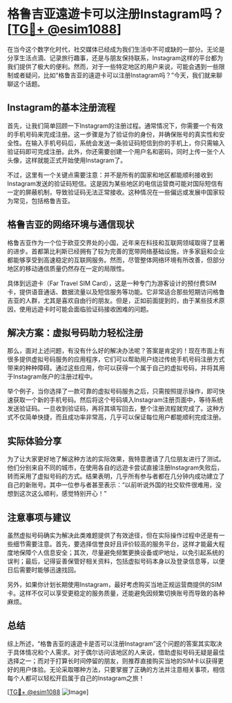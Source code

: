 # 格鲁吉亚遠遊卡可以注册Instagram吗？[[TG💪+ @esim1088](https://t.me/s/esim1088)]

在当今这个数字化时代，社交媒体已经成为我们生活中不可或缺的一部分。无论是分享生活点滴、记录旅行趣事，还是与朋友保持联系，Instagram这样的平台都为我们提供了极大的便利。然而，对于一些特定地区的用户来说，可能会遇到一些限制或者疑问，比如“格鲁吉亚的遠遊卡可以注册Instagram吗？”今天，我们就来聊聊这个话题。

## Instagram的基本注册流程

首先，让我们简单回顾一下Instagram的注册过程。通常情况下，你需要一个有效的手机号码来完成注册。这一步骤是为了验证你的身份，并确保账号的真实性和安全性。在输入手机号码后，系统会发送一条验证码短信到你的手机上，你只需输入验证码即可完成注册。此外，你还需要创建一个用户名和密码，同时上传一张个人头像，这样就能正式开始使用Instagram了。

不过，这里有一个关键点需要注意：并不是所有的国家和地区都能顺利接收到Instagram发送的验证码短信。这是因为某些地区的电信运营商可能对国际短信有一定的屏蔽机制，导致验证码无法正常接收。这种情况在一些偏远或发展中国家较为常见，包括格鲁吉亚。

## 格鲁吉亚的网络环境与通信现状

格鲁吉亚作为一个位于欧亚交界处的小国，近年来在科技和互联网领域取得了显著的进步。首都第比利斯已经拥有了较为完善的宽带网络基础设施，许多家庭和企业都能够享受到高速稳定的互联网服务。然而，尽管整体网络环境有所改善，但部分地区的移动通信质量仍然存在一定的局限性。

具体到远遊卡（Far Travel SIM Card），这是一种专门为游客设计的预付费SIM卡，提供语音通话、数据流量以及短信服务等功能。它非常适合那些短期访问格鲁吉亚的人群，尤其是喜欢自由行的朋友。但是，正如前面提到的，由于某些技术原因，使用远遊卡时可能会面临验证码接收困难的问题。

## 解决方案：虚拟号码助力轻松注册

那么，面对上述问题，有没有什么好的解决办法呢？答案是肯定的！现在市面上有很多提供虚拟号码服务的应用程序，它们可以帮助用户绕过传统手机号码注册方式带来的种种障碍。通过这些应用，你可以获得一个属于自己的虚拟号码，并将其用于Instagram账户的注册过程中。

举个例子，当你选择了一款可靠的虚拟号码服务之后，只需按照提示操作，即可快速获取一个新的手机号码。然后将这个号码填入Instagram注册页面中，等待系统发送验证码。一旦收到验证码，再将其填写回去，整个注册流程就完成了。这种方式不仅简单快捷，而且成功率非常高，几乎可以保证每位用户都能顺利完成注册。

## 实际体验分享

为了让大家更好地了解这种方法的实际效果，我特意邀请了几位朋友进行了测试。他们分别来自不同的城市，在使用各自的远遊卡尝试直接注册Instagram失败后，转而采用了虚拟号码的方式。结果表明，几乎所有参与者都在几分钟内成功建立了自己的新账号。其中一位参与者甚至表示：“以前听说外国的社交软件很难用，没想到这次这么顺利，感觉特别开心！”

## 注意事项与建议

虽然虚拟号码确实为解决此类难题提供了有效途径，但在实际操作过程中还是有一些细节需要注意。首先，要选择信誉良好且评价较高的服务平台，这样才能最大程度地保障个人信息安全；其次，尽量避免频繁更换设备或IP地址，以免引起系统的误判；最后，记得妥善保管好相关资料，包括虚拟号码本身以及登录信息等，以便日后需要时能够迅速找回。

另外，如果你计划长期使用Instagram，最好考虑购买当地正规运营商提供的SIM卡。这样不仅可以享受更稳定的服务质量，还能避免因频繁切换账号而导致的各种麻烦。

## 总结

综上所述，“格鲁吉亚的遠遊卡是否可以注册Instagram”这个问题的答案其实取决于具体情况和个人需求。对于偶尔访问该地区的人来说，借助虚拟号码无疑是最佳选择之一；而对于打算长时间停留的朋友，则推荐直接购买当地的SIM卡以获得更好的用户体验。无论采取哪种方法，只要掌握了正确的方法并注意相关事项，相信每个人都可以轻松开启属于自己的Instagram之旅！

[[TG💪+ @esim1088](https://t.me/s/esim1088) ![Image](https://i.postimg.cc/4NQfJmqS/Snipaste-2025-05-13-00-14-12.png)]